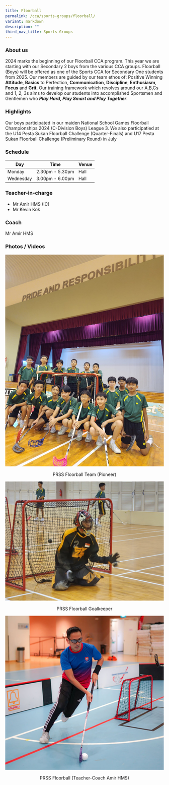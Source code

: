 ```yaml
---
title: Floorball
permalink: /cca/sports-groups/floorball/
variant: markdown
description: ""
third_nav_title: Sports Groups
---
```

### **About us**

2024 marks the beginning of our Floorball CCA program. This year we are starting with our Secondary 2 boys from the various CCA groups. Floorball (Boys) will be offered as one of the Sports CCA for Secondary One students from 2025. Our members are guided by our team ethos of: Positive Winning **Attitude**, **Basics** to Perfection, **Communication**, **Discipline**, **Enthusiasm**, **Focus** and **Grit**. Our training framework which revolves around our A,B,Cs and 1, 2, 3s aims to develop our students into accomplished Sportsmen and Gentlemen who ***Play Hard, Play Smart and Play Together***.

### **Highlights**

Our boys participated in our maiden National School Games Floorball Championships 2024 (C-Division Boys) League 3. We also participatied at the U14 Pesta Sukan Floorball Challenge (Quarter-Finals) and U17 Pesta Sukan Floorball Challenge (Preliminary Round) in July

### **Schedule**

| Day | Time | Venue |
| -------- | -------- | -------- |
| Monday | 2.30pm - 5.30pm | Hall |
| Wednesday  | 3.00pm - 6.00pm  | Hall |


### **Teacher-in-charge**
* Mr Amir HMS (IC)
* Mr Kevin Kok

### **Coach**
Mr Amir HMS

### **Photos / Videos**

![](/images/CCA/Floorball/PRSS_Floorball__Team___Pioneer_.jpg)
<p align="center">PRSS Floorball Team (Pioneer)</p>

![](/images/CCA/Floorball/PRSS_Floorball__Goalkeeper_.jpg)
<p align="center">PRSS Floorball Goalkeeper</p>

![](/images/CCA/Floorball/PRSS_Floorball__Teacher_Coach_Amir_HMS_.jpg)
<p align="center">PRSS Floorball (Teacher-Coach Amir HMS)</p>